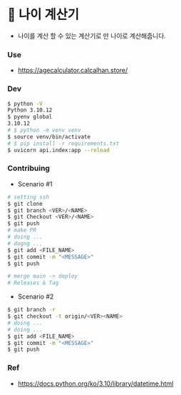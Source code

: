 # 🧨 나이 계산기

- 나이를 계산 할 수 있는 계산기로 만 나이로 계산해줍니다.

### Use
- https://agecalculator.calcalhan.store/

### Dev
``` bash
$ python -V
Python 3.10.12
$ pyenv global
3.10.12
# $ python -m venv venv
$ source venv/bin/activate
# $ pip install -r requirements.txt
$ uvicorn api.index:app --reload
```
### Contribuing

- Scenario #1

```bash
# setting ssh
$ git clone
$ git branch <VER>/<NAME>
$ git Checkout <VER>/<NAME>
$ git push
# make PR
# doing ...
# dogng ...
$ git add <FILE_NAME>
$ git commit -m "<MESSAGE>"
$ git push

# merge main -> deploy
# Releases & Tag
```

- Scenario #2

```bash
$ git branch -r 
$ git checkout -t origin/<VER><NAME>
# doing ...
# doing ...
$ git add <FILE_NAME>
$ git commit -m "<MESSAGE>"
$ git push
```


### Ref
- https://docs.python.org/ko/3.10/library/datetime.html
